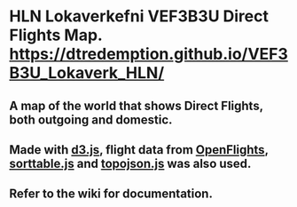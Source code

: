 # HLN Lokaverkefni VEF3B3U Direct Flights Map. https://dtredemption.github.io/VEF3B3U_Lokaverk_HLN/
## A map of the world that shows Direct Flights, both outgoing and domestic.
## Made with [d3.js](https://d3js.org/), flight data from [OpenFlights](https://openflights.org/data.html), [sorttable.js](https://kryogenix.org/code/browser/sorttable/) and [topojson.js](https://github.com/topojson/topojson) was also used.
## Refer to the wiki for documentation.
